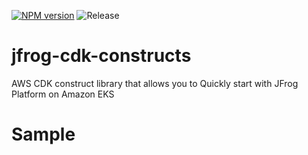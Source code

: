 [![NPM version](https://badge.fury.io/js/jfrog-cdk-constructs.svg)](https://badge.fury.io/js/jfrog-cdk-constructs)
![Release](https://github.com/anshrma/jfrog-cdk-constructs/workflows/Release/badge.svg)

# jfrog-cdk-constructs

AWS CDK construct library that allows you to Quickly start with JFrog Platform on Amazon EKS

# Sample
